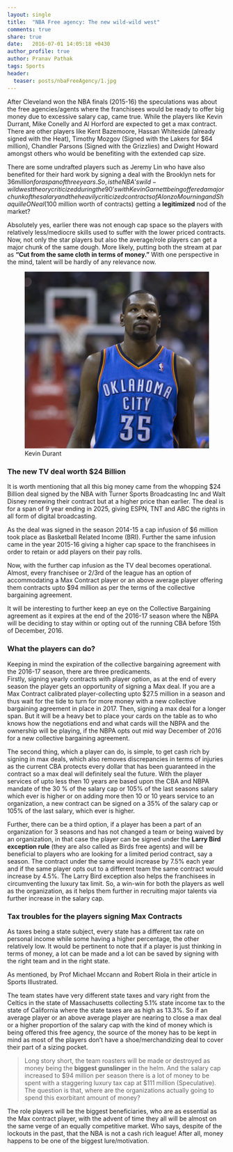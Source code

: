```yaml
---
layout: single
title:  "NBA Free agency: The new wild-wild west"
comments: true
share: true
date:   2016-07-01 14:05:18 +0430
author_profile: true
author: Pranav Pathak
tags: Sports 
header:
  teaser: posts/nbaFreeAgency/1.jpg
---
```


After Cleveland won the NBA finals (2015-16) the speculations was about the free agencies/agents where the franchisees would be ready to offer big money due to excessive salary cap, came true. 
While the players like Kevin Durrant, Mike Conelly and Al Horford are expected to get a max contract. There are other players like Kent Bazemoore, Hassan Whiteside (already signed with the Heat), Timothy Mozgov (Signed with the Lakers for $64 million), Chandler Parsons (Signed with the Grizzlies) and Dwight Howard amongst others who would be benefiting with the extended cap size. 

There are some undrafted players such as Jeremy Lin who have also benefited for their hard work by signing a deal with the Brooklyn nets for $36 million for a span of three years. So, is the NBA’s wild-wild west theory criticized during the 90’s with Kevin Garnett being offered a major chunk of the salary and the heavily criticized contracts of Alonzo Mourning and Shaquille O Neal ($100 million worth of contracts) getting a <b>legitimized</b> nod of the market? 

Absolutely yes, earlier there was not enough cap space so the players with relatively less/mediocre skills used to suffer with the lower priced contracts. Now, not only the star players but also the average/role players can get a major chunk of the same dough. More likely, putting both the stream at par as <b>“Cut from the same cloth in terms of money.”</b>  With one perspective in the mind, talent will be hardly of any relevance now.

<figure class="half">
<a href="/images/posts/nbaFreeAgency/1.jpg"><img src="/images/posts/nbaFreeAgency/1.jpg"></a>
<figcaption>Kevin Durant</figcaption>
</figure>

### The new TV deal worth $24 Billion

It is worth mentioning that all this big money came from the whopping $24 Billion deal signed by the NBA with Turner Sports Broadcasting Inc and Walt Disney renewing their contract but at a higher price than earlier. The deal is for a span of 9 year ending in 2025, giving ESPN, TNT and ABC the rights in all form of digital broadcasting.  

As the deal was signed in the season 2014-15 a cap infusion of $6 million took place as Basketball Related Income (BRI). Further the same infusion came in the year 2015-16 giving a higher cap space to the franchisees in order to retain or add players on their pay rolls.

Now, with the further cap infusion as the TV deal becomes operational. Almost, every franchisee or 2/3rd of the league has an option of accommodating a Max Contract player or an above average player offering them contracts upto $94 million as per the terms of the collective bargaining agreement. 

It will be interesting to further keep an eye on the Collective Bargaining agreement as it expires at the end of the 2016-17 season where the NBPA will be deciding to stay within or opting out of the running CBA before 15th of December, 2016.


### What the players can do?

Keeping in mind the expiration of the collective bargaining agreement with the 2016-17 season, there are three predicaments.  
Firstly, signing yearly contracts with player option, as at the end of every season the player gets an opportunity of signing a Max deal. If you are a Max Contract calibrated player-collecting upto $27.5 million in a season and thus wait for the tide to turn for more money with a new collective bargaining agreement in place in 2017.  Then, signing a max deal for a longer span. But it will be a heavy bet to place your cards on the table as to who knows how the negotiations end and what cards will the NBPA and the ownership will be playing, if the NBPA opts out mid way December of 2016 for a new collective bargaining agreement. 

The second thing, which a player can do, is simple, to get cash rich by signing in max deals, which also removes discrepancies in terms of injuries as the current CBA protects every dollar that has been guaranteed in the contract so a max deal will definitely seal the future. With the player services of upto less then 10 years are based upon the CBA and NBPA mandate of the 30 % of the salary cap or 105% of the last seasons salary which ever is higher or on adding more then 10 or 10 years service to an organization, a new contract can be signed on a 35% of the salary cap or 105% of the last salary, which ever is higher. 

Further, there can be a third option, if a player has been a part of an organization for 3 seasons and has not changed a team or being waived by an organization, in that case the player can be signed under the <b>Larry Bird exception rule</b> (they are also called as Birds free agents) and will be beneficial to players who are looking for a limited period contract, say a season. The contract under the same would increase by 7.5% each year and if the same player opts out to a different team the same contract would increase by 4.5%. The Larry Bird exception also helps the franchisees in circumventing the luxury tax limit. So, a win-win for both the players as well as the organization, as it helps them further in recruiting major talents via further increase in the salary cap.

### Tax troubles for the players signing Max Contracts

As taxes being a state subject, every state has a different tax rate on personal income while some having a higher percentage, the other relatively low. It would be pertinent to note that if a player is just thinking in terms of money, a lot can be made and a lot can be saved by signing with the right team and in the right state.

As mentioned, by Prof Michael Mccann and Robert Riola in their article in Sports Illustrated. 

The team states have very different state taxes and vary right from the Celtics in the state of Massachusetts collecting 5.1% state income tax to the state of California where the state taxes are as high as 13.3%. So if an average player or an above average player are nearing to close a max deal or a higher proportion of the salary cap with the kind of money which is being offered this free agency, the source of the money has to be kept in mind as most of the players don’t have a shoe/merchandizing deal to cover their part of a sizing pocket.

<blockquote>
Long story short, the team roasters will be made or destroyed as money being the <b>biggest gunslinger</b> in the helm. And the salary cap increased to $94 million per season there is a lot of money to be spent with a staggering luxury tax cap at $111 million (Speculative). The question is that, where are the organizations actually going to spend this exorbitant amount of money? 
</blockquote>

The role players will be the biggest beneficiaries, who are as essential as the Max contract player, with the advent of time they all will be almost on the same verge of an equally competitive market. Who says, despite of the lockouts in the past, that the NBA is not a cash rich league! After all, money happens to be one of the biggest lure/motivation.